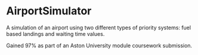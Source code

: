 AirportSimulator
================

A simulation of an airport using two different types of priority systems: fuel based landings and waiting time values.

Gained 97% as part of an Aston University module coursework submission.
